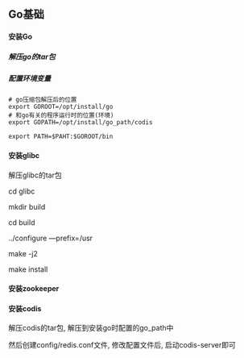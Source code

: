 ## Go基础

#### 安装Go

##### 解压go的tar包

##### 配置环境变量

```properties
# go压缩包解压后的位置
export GOROOT=/opt/install/go 
# 和go有关的程序运行时的位置(环境)
export GOPATH=/opt/install/go_path/codis 

export PATH=$PAHT:$GOROOT/bin
```

#### 安装glibc

解压glibc的tar包

cd glibc

mkdir build

cd build

../configure —prefix=/usr

make -j2

make install

#### 安装zookeeper

#### 安装codis

解压codis的tar包, 解压到安装go时配置的go_path中

然后创建config/redis.conf文件, 修改配置文件后, 启动codis-server即可